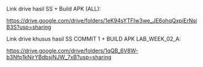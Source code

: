 Link drive hasil SS + Build APK (ALL):

https://drive.google.com/drive/folders/1eK94sYTFIw3we_JE6ohqQxpiErNsjB3S?usp=sharing

Link drive khusus hasil SS COMMIT 1 + BUILD APK LAB_WEEK_02_A:

https://drive.google.com/drive/folders/1qQB_6V8W-b3Nfp1kNirYBdbsjNJW_7xB?usp=sharing
